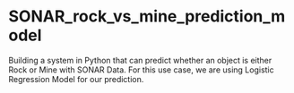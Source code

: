 # SONAR_rock_vs_mine_prediction_model
 Building a system in Python that can predict whether an object is either Rock or Mine with SONAR Data. For this use case, we are using Logistic Regression Model for our prediction.
